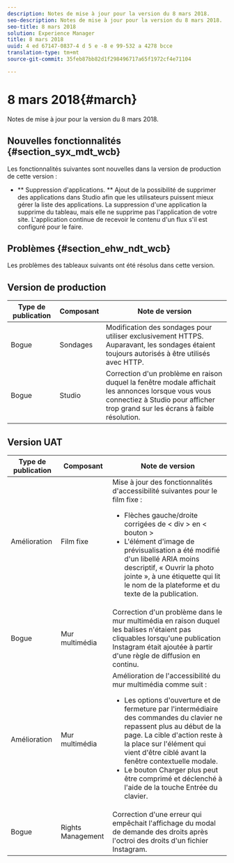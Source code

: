 ```yaml
---
description: Notes de mise à jour pour la version du 8 mars 2018.
seo-description: Notes de mise à jour pour la version du 8 mars 2018.
seo-title: 8 mars 2018
solution: Experience Manager
title: 8 mars 2018
uuid: 4 ed 67147-0837-4 d 5 e -8 e 99-532 a 4278 bcce
translation-type: tm+mt
source-git-commit: 35feb87bb82d1f298496717a65f1972cf4e71104

---
```



# 8 mars 2018{#march}

Notes de mise à jour pour la version du 8 mars 2018.

## Nouvelles fonctionnalités {#section_syx_mdt_wcb}

Les fonctionnalités suivantes sont nouvelles dans la version de production de cette version :

* ** Suppression d&#39;applications. ** Ajout de la possibilité de supprimer des applications dans Studio afin que les utilisateurs puissent mieux gérer la liste des applications. La suppression d&#39;une application la supprime du tableau, mais elle ne supprime pas l&#39;application de votre site. L&#39;application continue de recevoir le contenu d&#39;un flux s&#39;il est configuré pour le faire.

## Problèmes {#section_ehw_ndt_wcb}

Les problèmes des tableaux suivants ont été résolus dans cette version.

## Version de production

| **Type de publication** | **Composant** | **Note de version** |
|---|---|---|
| Bogue | Sondages | Modification des sondages pour utiliser exclusivement HTTPS. Auparavant, les sondages étaient toujours autorisés à être utilisés avec HTTP. |
| Bogue | Studio | Correction d&#39;un problème en raison duquel la fenêtre modale affichait les annonces lorsque vous vous connectiez à Studio pour afficher trop grand sur les écrans à faible résolution. |

## Version UAT

| Type de publication | Composant | Note de version |
|--- |--- |--- |
| Amélioration | Film fixe | Mise à jour des fonctionnalités d&#39;accessibilité suivantes pour le film fixe : <br><ul><li>Flèches gauche/droite corrigées de &lt; div &gt; en &lt; bouton &gt; </li><li>L&#39;élément d&#39;image de prévisualisation a été modifié d&#39;un libellé ARIA moins descriptif, « Ouvrir la photo jointe », à une étiquette qui lit le nom de la plateforme et du texte de la publication.</li></ul> |
| Bogue | Mur multimédia | Correction d&#39;un problème dans le mur multimédia en raison duquel les balises n&#39;étaient pas cliquables lorsqu&#39;une publication Instagram était ajoutée à partir d&#39;une règle de diffusion en continu. |
| Amélioration | Mur multimédia | Amélioration de l&#39;accessibilité du mur multimédia comme suit : <br><ul><li>Les options d&#39;ouverture et de fermeture par l&#39;intermédiaire des commandes du clavier ne repassent plus au début de la page. La cible d&#39;action reste à la place sur l&#39;élément qui vient d&#39;être ciblé avant la fenêtre contextuelle modale.</li><li>Le bouton Charger plus peut être comprimé et déclenché à l&#39;aide de la touche Entrée du clavier.</li></ul> |
| Bogue | Rights Management | Correction d&#39;une erreur qui empêchait l&#39;affichage du modal de demande des droits après l&#39;octroi des droits d&#39;un fichier Instagram. |

